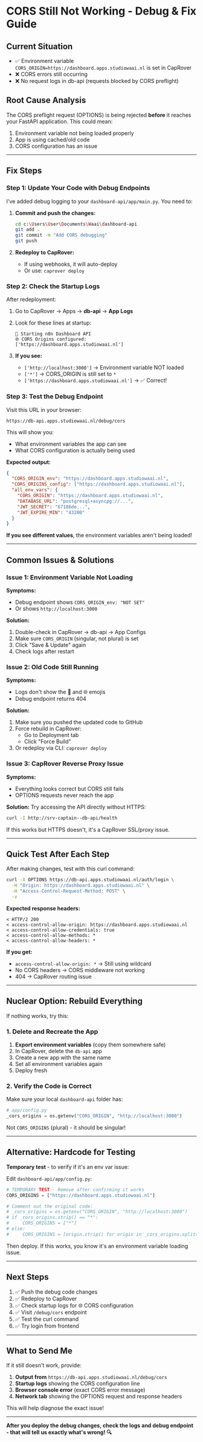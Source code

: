 # CORS Still Not Working - Debug & Fix Guide

## Current Situation

- ✅ Environment variable `CORS_ORIGIN=https://dashboard.apps.studiowaai.nl` is set in CapRover
- ❌ CORS errors still occurring
- ❌ No request logs in db-api (requests blocked by CORS preflight)

## Root Cause Analysis

The CORS preflight request (OPTIONS) is being rejected **before** it reaches your FastAPI application. This could mean:

1. Environment variable not being loaded properly
2. App is using cached/old code
3. CORS configuration has an issue

---

## Fix Steps

### Step 1: Update Your Code with Debug Endpoints

I've added debug logging to your `dashboard-api/app/main.py`. You need to:

1. **Commit and push the changes:**
   ```bash
   cd c:\Users\User\Documents\Waai\dashboard-api
   git add .
   git commit -m "Add CORS debugging"
   git push
   ```

2. **Redeploy to CapRover:**
   - If using webhooks, it will auto-deploy
   - Or use: `caprover deploy`

### Step 2: Check the Startup Logs

After redeployment:

1. Go to CapRover → Apps → **db-api** → **App Logs**
2. Look for these lines at startup:
   ```
   🚀 Starting n8n Dashboard API
   🌐 CORS Origins configured: ['https://dashboard.apps.studiowaai.nl']
   ```

3. **If you see:**
   - `['http://localhost:3000']` → Environment variable NOT loaded
   - `['*']` → CORS_ORIGIN is still set to `*`
   - `['https://dashboard.apps.studiowaai.nl']` → ✅ Correct!

### Step 3: Test the Debug Endpoint

Visit this URL in your browser:
```
https://db-api.apps.studiowaai.nl/debug/cors
```

This will show you:
- What environment variables the app can see
- What CORS configuration is actually being used

**Expected output:**
```json
{
  "CORS_ORIGIN_env": "https://dashboard.apps.studiowaai.nl",
  "CORS_ORIGINS_config": ["https://dashboard.apps.studiowaai.nl"],
  "all_env_vars": {
    "CORS_ORIGIN": "https://dashboard.apps.studiowaai.nl",
    "DATABASE_URL": "postgresql+asyncpg://...",
    "JWT_SECRET": "67186de...",
    "JWT_EXPIRE_MIN": "43200"
  }
}
```

**If you see different values**, the environment variables aren't being loaded!

---

## Common Issues & Solutions

### Issue 1: Environment Variable Not Loading

**Symptoms:**
- Debug endpoint shows `CORS_ORIGIN_env: "NOT SET"`
- Or shows `http://localhost:3000`

**Solution:**
1. Double-check in CapRover → db-api → App Configs
2. Make sure `CORS_ORIGIN` (singular, not plural) is set
3. Click "Save & Update" again
4. Check logs after restart

### Issue 2: Old Code Still Running

**Symptoms:**
- Logs don't show the 🚀 and 🌐 emojis
- Debug endpoint returns 404

**Solution:**
1. Make sure you pushed the updated code to GitHub
2. Force rebuild in CapRover:
   - Go to Deployment tab
   - Click "Force Build"
3. Or redeploy via CLI: `caprover deploy`

### Issue 3: CapRover Reverse Proxy Issue

**Symptoms:**
- Everything looks correct but CORS still fails
- OPTIONS requests never reach the app

**Solution:**
Try accessing the API directly without HTTPS:
```bash
curl -I http://srv-captain--db-api/health
```

If this works but HTTPS doesn't, it's a CapRover SSL/proxy issue.

---

## Quick Test After Each Step

After making changes, test with this curl command:

```bash
curl -X OPTIONS https://db-api.apps.studiowaai.nl/auth/login \
  -H "Origin: https://dashboard.apps.studiowaai.nl" \
  -H "Access-Control-Request-Method: POST" \
  -v
```

**Expected response headers:**
```
< HTTP/2 200
< access-control-allow-origin: https://dashboard.apps.studiowaai.nl
< access-control-allow-credentials: true
< access-control-allow-methods: *
< access-control-allow-headers: *
```

**If you get:**
- `access-control-allow-origin: *` → Still using wildcard
- No CORS headers → CORS middleware not working
- 404 → CapRover routing issue

---

## Nuclear Option: Rebuild Everything

If nothing works, try this:

### 1. Delete and Recreate the App

1. **Export environment variables** (copy them somewhere safe)
2. In CapRover, delete the `db-api` app
3. Create a new app with the same name
4. Set all environment variables again
5. Deploy fresh

### 2. Verify the Code is Correct

Make sure your local `dashboard-api` folder has:

```python
# app/config.py
_cors_origins = os.getenv("CORS_ORIGIN", "http://localhost:3000")
```

Not `CORS_ORIGINS` (plural) - it should be singular!

---

## Alternative: Hardcode for Testing

**Temporary test** - to verify if it's an env var issue:

Edit `dashboard-api/app/config.py`:

```python
# TEMPORARY TEST - Remove after confirming it works
CORS_ORIGINS = ["https://dashboard.apps.studiowaai.nl"]

# Comment out the original code:
# _cors_origins = os.getenv("CORS_ORIGIN", "http://localhost:3000")
# if _cors_origins.strip() == "*":
#     CORS_ORIGINS = ["*"]
# else:
#     CORS_ORIGINS = [origin.strip() for origin in _cors_origins.split(",")]
```

Then deploy. If this works, you know it's an environment variable loading issue.

---

## Next Steps

1. ✅ Push the debug code changes
2. ✅ Redeploy to CapRover
3. ✅ Check startup logs for 🌐 CORS configuration
4. ✅ Visit `/debug/cors` endpoint
5. ✅ Test the curl command
6. ✅ Try login from frontend

---

## What to Send Me

If it still doesn't work, provide:

1. **Output from** `https://db-api.apps.studiowaai.nl/debug/cors`
2. **Startup logs** showing the CORS configuration line
3. **Browser console error** (exact CORS error message)
4. **Network tab** showing the OPTIONS request and response headers

This will help diagnose the exact issue!

---

**After you deploy the debug changes, check the logs and debug endpoint - that will tell us exactly what's wrong! 🔍**
